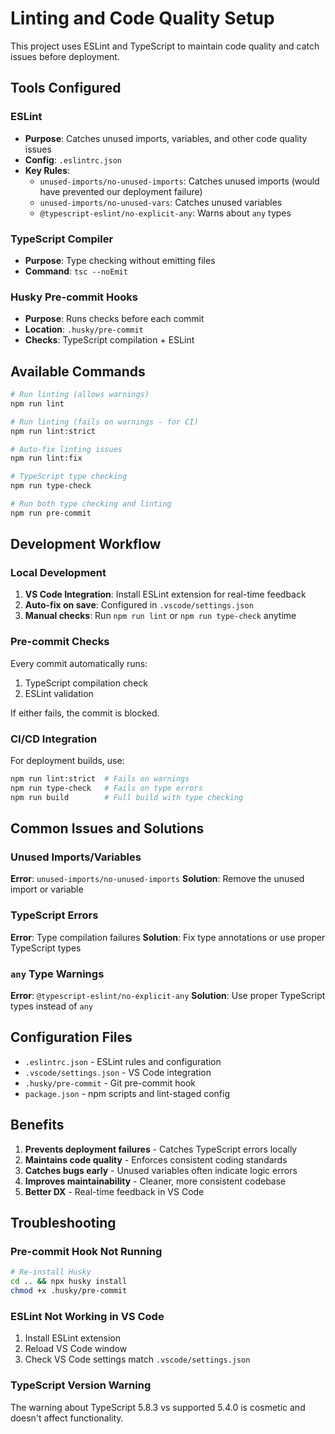 # Linting and Code Quality Setup

This project uses ESLint and TypeScript to maintain code quality and catch issues before deployment.

## Tools Configured

### ESLint
- **Purpose**: Catches unused imports, variables, and other code quality issues
- **Config**: `.eslintrc.json`
- **Key Rules**:
  - `unused-imports/no-unused-imports`: Catches unused imports (would have prevented our deployment failure)
  - `unused-imports/no-unused-vars`: Catches unused variables
  - `@typescript-eslint/no-explicit-any`: Warns about `any` types

### TypeScript Compiler
- **Purpose**: Type checking without emitting files
- **Command**: `tsc --noEmit`

### Husky Pre-commit Hooks
- **Purpose**: Runs checks before each commit
- **Location**: `.husky/pre-commit`
- **Checks**: TypeScript compilation + ESLint

## Available Commands

```bash
# Run linting (allows warnings)
npm run lint

# Run linting (fails on warnings - for CI)
npm run lint:strict

# Auto-fix linting issues
npm run lint:fix

# TypeScript type checking
npm run type-check

# Run both type checking and linting
npm run pre-commit
```

## Development Workflow

### Local Development
1. **VS Code Integration**: Install ESLint extension for real-time feedback
2. **Auto-fix on save**: Configured in `.vscode/settings.json`
3. **Manual checks**: Run `npm run lint` or `npm run type-check` anytime

### Pre-commit Checks
Every commit automatically runs:
1. TypeScript compilation check
2. ESLint validation

If either fails, the commit is blocked.

### CI/CD Integration
For deployment builds, use:
```bash
npm run lint:strict  # Fails on warnings
npm run type-check   # Fails on type errors
npm run build        # Full build with type checking
```

## Common Issues and Solutions

### Unused Imports/Variables
**Error**: `unused-imports/no-unused-imports`
**Solution**: Remove the unused import or variable

### TypeScript Errors
**Error**: Type compilation failures
**Solution**: Fix type annotations or use proper TypeScript types

### `any` Type Warnings
**Error**: `@typescript-eslint/no-explicit-any`
**Solution**: Use proper TypeScript types instead of `any`

## Configuration Files

- `.eslintrc.json` - ESLint rules and configuration
- `.vscode/settings.json` - VS Code integration
- `.husky/pre-commit` - Git pre-commit hook
- `package.json` - npm scripts and lint-staged config

## Benefits

1. **Prevents deployment failures** - Catches TypeScript errors locally
2. **Maintains code quality** - Enforces consistent coding standards  
3. **Catches bugs early** - Unused variables often indicate logic errors
4. **Improves maintainability** - Cleaner, more consistent codebase
5. **Better DX** - Real-time feedback in VS Code

## Troubleshooting

### Pre-commit Hook Not Running
```bash
# Re-install Husky
cd .. && npx husky install
chmod +x .husky/pre-commit
```

### ESLint Not Working in VS Code
1. Install ESLint extension
2. Reload VS Code window
3. Check VS Code settings match `.vscode/settings.json`

### TypeScript Version Warning
The warning about TypeScript 5.8.3 vs supported 5.4.0 is cosmetic and doesn't affect functionality. 
